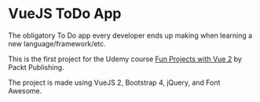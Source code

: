 # VueJS ToDo App

The obligatory To Do app every developer ends up making when learning a new language/framework/etc.

This is the first project for the Udemy course [Fun Projects with Vue 2](https://www.udemy.com/fun-projects-with-vue-2/) by Packt Publishing.

The project is made using VueJS 2, Bootstrap 4, jQuery, and Font Awesome.
